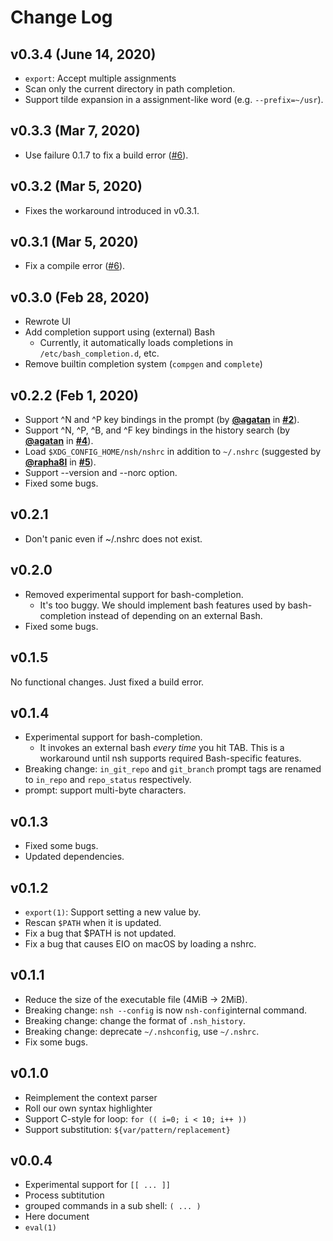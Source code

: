 # Change Log

## v0.3.4 (June 14, 2020)
- `export`: Accept multiple assignments
- Scan only the current directory in path completion.
- Support tilde expansion in a assignment-like word (e.g. `--prefix=~/usr`).

## v0.3.3 (Mar 7, 2020)
- Use failure 0.1.7 to fix a build error ([#6](https://github.com/nuta/nsh/issues/6)).

## v0.3.2 (Mar 5, 2020)
- Fixes the workaround introduced in v0.3.1.

## v0.3.1 (Mar 5, 2020)
- Fix a compile error ([#6](https://github.com/nuta/nsh/issues/6)).

## v0.3.0 (Feb 28, 2020)
- Rewrote UI
- Add completion support using (external) Bash
  - Currently, it automatically loads completions in `/etc/bash_completion.d`, etc.
- Remove builtin completion system (`compgen` and `complete`)

## v0.2.2 (Feb 1, 2020)
- Support ^N and ^P key bindings in the prompt (by **[@agatan](https://github.com/agatan)** in **[#2](https://github.com/nuta/nsh/pull/2)**).
- Support ^N, ^P, ^B, and ^F key bindings in the history search (by **[@agatan](https://github.com/agatan)** in **[#4](https://github.com/nuta/nsh/pull/4)**).
- Load `$XDG_CONFIG_HOME/nsh/nshrc` in addition to `~/.nshrc` (suggested by **[@rapha8l](https://github.com/rapha8l)** in **[#5](https://github.com/nuta/nsh/issues/5)**).
- Support --version and --norc option.
- Fixed some bugs.

## v0.2.1
-  Don't panic even if ~/.nshrc does not exist.

## v0.2.0
- Removed experimental support for bash-completion.
  - It's too buggy. We should implement bash features used by bash-completion
    instead of depending on an external Bash.
- Fixed some bugs.

## v0.1.5
No functional changes. Just fixed a build error.

## v0.1.4
- Experimental support for bash-completion.
  - It invokes an external bash *every time* you hit TAB. This is a workaround
    until nsh supports required Bash-specific features.
- Breaking change: `in_git_repo` and `git_branch` prompt tags are renamed to
  `in_repo` and `repo_status` respectively.
- prompt: support multi-byte characters.

## v0.1.3
- Fixed some bugs.
- Updated dependencies.

## v0.1.2
- `export(1)`: Support setting a new value by.
- Rescan `$PATH` when it is updated.
- Fix a bug that $PATH is not updated.
- Fix a bug that causes EIO on macOS by loading a nshrc.

## v0.1.1
- Reduce the size of the executable file (4MiB -> 2MiB).
- Breaking change: `nsh --config` is now `nsh-config`internal command.
- Breaking change: change the format of `.nsh_history`.
- Breaking change: deprecate `~/.nshconfig`, use `~/.nshrc`.
- Fix some bugs.

## v0.1.0
- Reimplement the context parser
- Roll our own syntax highlighter
- Support C-style for loop: `for (( i=0; i < 10; i++ ))`
- Support substitution: `${var/pattern/replacement}`

## v0.0.4
- Experimental support for `[[ ... ]]`
- Process subtitution
- grouped commands in a sub shell: `( ... )`
- Here document
- `eval(1)`

